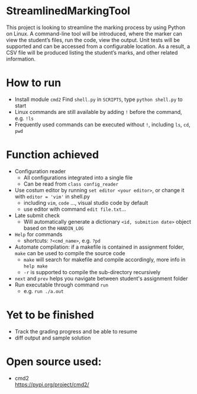 # StreamlinedMarkingTool
This project is looking to streamline the marking process by using Python on Linux. A command-line tool will be introduced, where the marker can view the student’s files, run the code, view the output. Unit tests will be supported and can be accessed from a configurable location. As a result, a CSV file will be produced listing the student’s marks, and other related information.

# How to run
- Install module `cmd2`
Find `shell.py` in `SCRIPTS`, type `python shell.py` to start
- Linux commands are still available by adding `!` before the command, e.g. `!ls`
- Frequently used commands can be executed without `!`, including `ls`, `cd`, `pwd`

# Function achieved
- Configuration reader
    - All configurations integrated into a single file
    - Can be read from `class config_reader`
- Use costum editor by running `set editor <your editor>`, or change it with `editor = 'vim'` in shell.py
    - including `vim`, `code` ..., visual studio code by default
    - use editor with command `edit file.txt`...
- Late submit check
    - Will automatically generate a dictionary `<id, submition date>` object based on the `HANDIN_LOG`
- `Help` for commands
    - shortcuts: `?<cmd_name>`, e.g. `?pd`
- Automate compilation: if a makefile is contained in assignment folder, `make` can be used to compile the source code
    - `make` will search for makefile and compile accordingly, more info in `help make`
    - `-r` is supported to compile the sub-directory recursively
- `next` and `prev` helps you navigate between student's assignment folder
- Run executable through command `run`
    - e.g. `run ./a.out`

# Yet to be finished
- Track the grading progress and be able to resume
- diff output and sample solution

# Open source used:  
- cmd2    
https://pypi.org/project/cmd2/  
